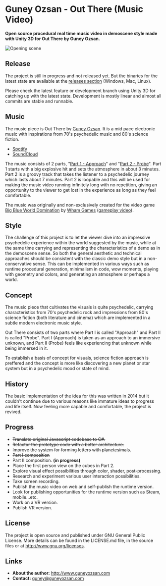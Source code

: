 # Guney Ozsan - Out There (Music Video)
**Open source procedural real time music video in demoscene style made with Unity 3D for Out There by Guney Ozsan.**

![Opening scene](https://78.media.tumblr.com/f74ed3b4b553be7754e22f6f8f40634d/tumblr_oy692kdsPU1u47bpmo1_1280.gif "Opening scene")

## Release
The project is still in progress and not released yet. But the binaries for the latest state are available at the [releases section](https://github.com/guneyozsan/Guney-Ozsan-Out-There-Music-Video-Unity-3D-Demo/releases) (Windows, Mac, Linux).

Please check the latest feature or development branch using Unity 3D for catching up with the latest state. Development is mostly linear and almost all commits are stable and runnable.

## Music
The music piece is Out There by [Guney Ozsan](http://www.guneyozsan). It is a mid pace electronic music with inspirations from 70's psychedelic music and 80's science fiction.
* [Spotify](https://open.spotify.com/album/59xmXDNHhe1vJWit5tIJ3r)
* [SoundCloud](https://soundcloud.com/guneyozsan/sets/guney-ozsan-out-there)

The music consists of 2 parts, "[Part 1 - Approach](https://soundcloud.com/guneyozsan/guney-ozsan-out-there-part-1-approach?in=guneyozsan/sets/guney-ozsan-out-there)" and "[Part 2 - Probe](https://soundcloud.com/guneyozsan/guney-ozsan-out-there-part-2-probe?in=guneyozsan/sets/guney-ozsan-out-there)". Part 1 starts with a big explosive hit and sets the atmosphere in about 3 minutes. Part 2 is a groovy track that takes the listener to a psychedelic journey which lasts about 7 minutes. Part 2 is loopable and this will be used for making the music video running infinitely long with no repetition, giving an opportunity to the viewer to get lost in the experience as long as they feel comfortable.

The music was originally and non-exclusively created for the video game [Big Blue World Domination](http://www.adventuregamestudio.co.uk/site/games/game/1561/) by [Wham Games](http://www.adventuregamestudio.co.uk/site/games/author/WHAM/) ([gameplay video](https://www.youtube.com/watch?v=YI0yjCBDnoA)).

## Style
The challenge of this project is to let the viewer dive into an impressive psychedelic experience within the world suggested by the music, while at the same time carrying and representing the characteristics of a demo as in the demoscene sense. So both the general aesthetic and technical approaches should be consistent with the classic demo style but in a non-conservative sense. This can be implemented in various ways such as runtime procedural generation, minimalism in code, wow moments, playing with geometry and colors, and generating an atmosphere or perhaps a world. 

## Concept
The music piece that cultivates the visuals is quite psychedelic, carrying characteristics from 70's psychedelic rock and impressions from 80's science fiction (both literature and cinema) which are implemented in a subtle modern electronic music style.

Out There consists of two parts where Part I is called "Approach" and Part II is called "Probe". Part I (Approach) is taken as an approach to an immersive unknown, and Part II (Probe) feels like experiencing that unknown while being immersed in it.

To establish a basis of concept for visuals, science fiction approach is preffered and the concept is more like discovering a new planet or star system but in a psychedelic mood or state of mind.

## History
The basic implementation of the idea for this was written in 2014 but it couldn't continue due to various reasons like immature ideas to progress and life itself. Now feeling more capable and comfortable, the project is revived. 

## Progress
- ~~Translate original Javascript codebase to C#.~~
- ~~Refactor the prototype code with a better architecture.~~
- ~~Improve the system for forming letters with planetesimals.~~
- ~~Part I composition~~
- Part II composition. **(in progress)**
- Place the first person view on the cubes in Part 2.
- Explore visual effect possibilities through color, shader, post-processing.
- Research and experiment  various user interaction possibilities.
- Take screen recording.
- Publish the music video on web and self-publish the runtime version.
- Look for publishing opportunities for the runtime version such as Steam, mobile...etc.
- Work on a VR version.
- Publish VR version.

## License
The project is open source and published under GNU General Public License. More details can be found in the LICENSE.md file, in the source files or at <http://www.gnu.org/licenses>.

## Links
* **About the author:**
http://www.guneyozsan.com
* **Contact:**
guney@guneyozsan.com
